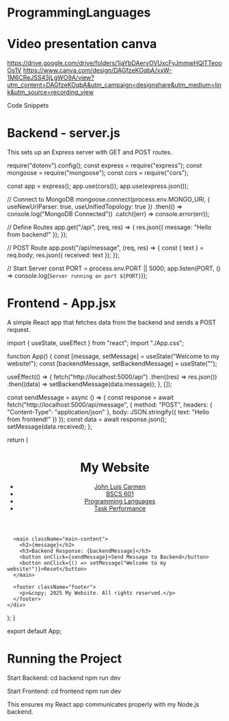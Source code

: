 # ProgrammingLanguages

# Video presentation canva 
https://drive.google.com/drive/folders/1jaYbDAervOVUxcFyJmmwHQlTTeooOs1V
https://www.canva.com/design/DAGfzeKOqbA/xxW-1M6CReJSS43jLgWO9A/view?utm_content=DAGfzeKOqbA&utm_campaign=designshare&utm_medium=link&utm_source=recording_view


Code Snippets

# Backend - server.js
This sets up an Express server with GET and POST routes.


require("dotenv").config();
const express = require("express");
const mongoose = require("mongoose");
const cors = require("cors");

const app = express();
app.use(cors());
app.use(express.json());

// Connect to MongoDB
mongoose.connect(process.env.MONGO_URI, {
  useNewUrlParser: true, useUnifiedTopology: true
})
.then(() => console.log("MongoDB Connected"))
.catch((err) => console.error(err));

// Define Routes
app.get("/api", (req, res) => {
    res.json({ message: "Hello from backend!" });
});

// POST Route
app.post("/api/message", (req, res) => {
    const { text } = req.body;
    res.json({ received: text });
});

// Start Server
const PORT = process.env.PORT || 5000;
app.listen(PORT, () => console.log(`Server running on port ${PORT}`));




# Frontend - App.jsx
A simple React app that fetches data from the backend and sends a POST request.

import { useState, useEffect } from "react";
import "./App.css";

function App() {
  const [message, setMessage] = useState("Welcome to my website!");
  const [backendMessage, setBackendMessage] = useState("");

  useEffect(() => {
    fetch("http://localhost:5000/api")
      .then((res) => res.json())
      .then((data) => setBackendMessage(data.message));
  }, []);

  const sendMessage = async () => {
    const response = await fetch("http://localhost:5000/api/message", {
      method: "POST",
      headers: { "Content-Type": "application/json" },
      body: JSON.stringify({ text: "Hello from frontend!" })
    });
    const data = await response.json();
    setMessage(data.received);
  };

  return (
    <div>
      <header className="header">
        <h1>My Website</h1>
        <nav>
          <ul>
            <li><a href="#John">John Luis Carmen</a></li>
            <li><a href="#BSCS">BSCS 601</a></li>
            <li><a href="#Programming">Programming Languages</a></li>
            <li><a href="#Task">Task Performance</a></li>
          </ul>
        </nav>
      </header>

      <main className="main-content">
        <h2>{message}</h2>
        <h3>Backend Response: {backendMessage}</h3>
        <button onClick={sendMessage}>Send Message to Backend</button>
        <button onClick={() => setMessage("Welcome to my website!")}>Reset</button>
      </main>

      <footer className="footer">
        <p>&copy; 2025 My Website. All rights reserved.</p>
      </footer>
    </div>
  );
}

export default App;




# Running the Project
Start Backend:
cd backend
npm run dev

Start Frontend:
cd frontend
npm run dev

This ensures my React app communicates properly with my Node.js backend.





